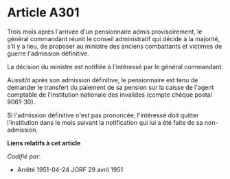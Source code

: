 # Article A301

Trois mois après l'arrivée d'un pensionnaire admis provisoirement, le général commandant réunit le conseil administratif qui
décide à la majorité, s'il y a lieu, de proposer au ministre des anciens combattants et victimes de guerre l'admission
définitive.

La décision du ministre est notifiée à l'intéressé par le général commandant.

Aussitôt après son admission définitive, le pensionnaire est tenu de demander le transfert du paiement de sa pension sur la
caisse de l'agent comptable de l'institution nationale des invalides (compte chèque postal 9061-30).

Si l'admission définitive n'est pas prononcée, l'intéressé doit quitter l'institution dans le mois suivant la notification
qui lui a été faite de sa non-admission.

**Liens relatifs à cet article**

_Codifié par_:

  - Arrêté 1951-04-24 JORF 29 avril 1951
